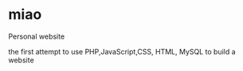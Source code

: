 # miao
Personal website

the first attempt to use PHP,JavaScript,CSS, HTML, MySQL to build a website

